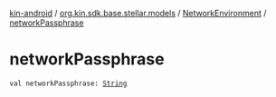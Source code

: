 [kin-android](../../index.md) / [org.kin.sdk.base.stellar.models](../index.md) / [NetworkEnvironment](index.md) / [networkPassphrase](./network-passphrase.md)

# networkPassphrase

`val networkPassphrase: `[`String`](https://kotlinlang.org/api/latest/jvm/stdlib/kotlin/-string/index.html)